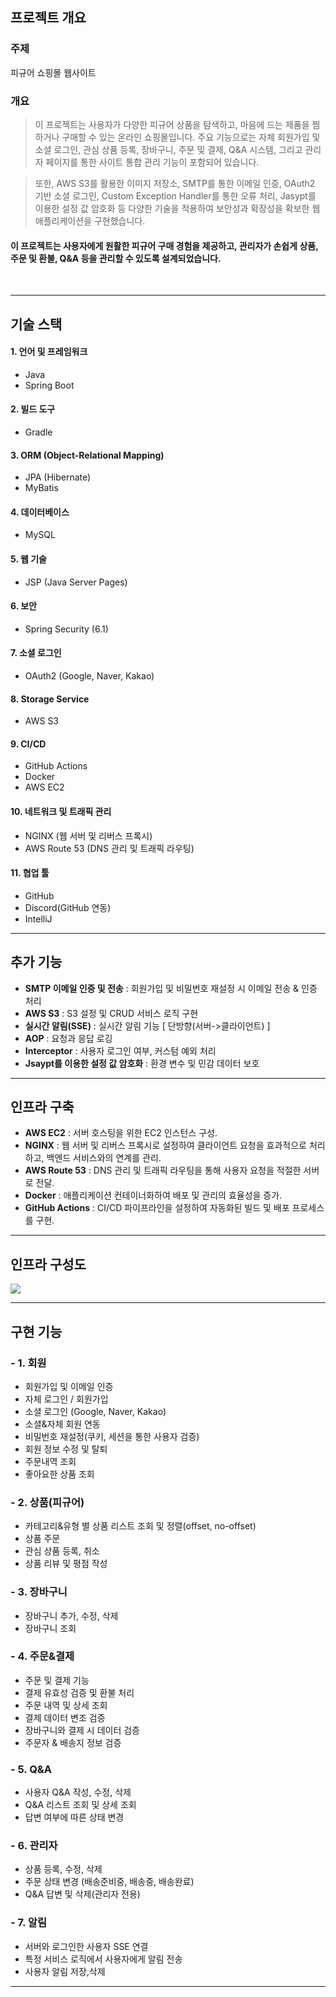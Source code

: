 ## 프로젝트 개요
### 주제
피규어 쇼핑몰 웹사이트

### 개요
>이 프로젝트는 사용자가 다양한 피규어 상품을 탐색하고, 마음에 드는 제품을 찜하거나 구매할 수 있는 온라인 쇼핑몰입니다. 주요 기능으로는 자체 회원가입 및 소셜 로그인, 관심 상품 등록, 장바구니, 주문 및 결제, Q&A 시스템, 그리고 관리자 페이지를 통한 사이트 통합 관리 기능이 포함되어 있습니다.

>또한, AWS S3를 활용한 이미지 저장소, SMTP를 통한 이메일 인증, OAuth2 기반 소셜 로그인, Custom Exception Handler를 통한 오류 처리, Jasypt를 이용한 설정 값 암호화 등 다양한 기술을 적용하여 보안성과 확장성을 확보한 웹 애플리케이션을 구현했습니다. 

#### 이 프로젝트는 사용자에게 원활한 피규어 구매 경험을 제공하고, 관리자가 손쉽게 상품, 주문 및 환불, Q&A 등을 관리할 수 있도록 설계되었습니다.

<br>

<hr>

## 기술 스택

 #### 1. 언어 및 프레임워크
  - Java
  - Spring Boot

#### 2. 빌드 도구
  - Gradle
#### 3. ORM (Object-Relational Mapping)
  - JPA (Hibernate)
  - MyBatis
#### 4. 데이터베이스
  - MySQL
#### 5. 웹 기술
  - JSP (Java Server Pages)
#### 6. 보안
  - Spring Security (6.1)
#### 7. 소셜 로그인
  - OAuth2 (Google, Naver, Kakao)
#### 8. Storage Service
  - AWS S3
#### 9. CI/CD
  - GitHub Actions
  - Docker
  - AWS EC2
#### 10. 네트워크 및 트래픽 관리
   - NGINX (웹 서버 및 리버스 프록시)
   - AWS Route 53 (DNS 관리 및 트래픽 라우팅)
   
#### 11. 협업 툴
   - GitHub
   - Discord(GitHub 연동)
   - IntelliJ

<hr>

## 추가 기능
- **SMTP 이메일 인증 및 전송** : 회원가입 및 비밀번호 재설정 시 이메일 전송 & 인증 처리
- **AWS S3** : S3 설정 및 CRUD 서비스 로직 구현
- **실시간 알림(SSE)** : 실시간 알림 기능 [ 단방향(서버->클라이언트) ]
- **AOP** : 요청과 응답 로깅
- **Interceptor** : 사용자 로그인 여부, 커스텀 예외 처리
- **Jsaypt를 이용한 설정 값 암호화** : 환경 변수 및 민감 데이터 보호

<hr>

## 인프라 구축
- **AWS EC2** : 서버 호스팅을 위한 EC2 인스턴스 구성. 
- **NGINX** : 웹 서버 및 리버스 프록시로 설정하여 클라이언트 요청을 효과적으로 처리하고, 백엔드 서비스와의 연계를 관리.
- **AWS Route 53** : DNS 관리 및 트래픽 라우팅을 통해 사용자 요청을 적절한 서버로 전달.
- **Docker** : 애플리케이션 컨테이너화하여 배포 및 관리의 효율성을 증가.
- **GitHub Actions** : CI/CD 파이프라인을 설정하여 자동화된 빌드 및 배포 프로세스를 구현.

<hr>

## 인프라 구성도

![](https://velog.velcdn.com/images/goss1997/post/0876006b-9d69-4ebd-9aa8-ba5b486c3403/image.png)

<hr>

## 구현 기능

### - 1. 회원
- 회원가입 및 이메일 인증
- 자체 로그인 / 회원가입
- 소셜 로그인 (Google, Naver, Kakao)
- 소셜&자체 회원 연동
- 비밀번호 재설정(쿠키, 세션을 통한 사용자 검증)
- 회원 정보 수정 및 탈퇴
- 주문내역 조회
- 좋아요한 상품 조회

### - 2. 상품(피규어)
- 카테고리&유형 별 상품 리스트 조회 및 정렬(offset, no-offset)
- 상품 주문
- 관심 상품 등록, 취소
- 상품 리뷰 및 평점 작성

### - 3. 장바구니
- 장바구니 추가, 수정, 삭제
- 장바구니 조회

### - 4. 주문&결제
- 주문 및 결제 기능
- 결제 유효성 검증 및 환불 처리
- 주문 내역 및 상세 조회
- 결제 데이터 변조 검증
- 장바구니와 결제 시 데이터 검증
- 주문자 & 배송지 정보 검증

### - 5. Q&A
- 사용자 Q&A 작성, 수정, 삭제
- Q&A 리스트 조회 및 상세 조회
- 답변 여부에 따른 상태 변경


### - 6. 관리자
- 상품 등록, 수정, 삭제
- 주문 상태 변경 (배송준비중, 배송중, 배송완료)
- Q&A 답변 및 삭제(관리자 전용)

### - 7. 알림
- 서버와 로그인한 사용자 SSE 연결
- 특정 서비스 로직에서 사용자에게 알림 전송
- 사용자 알림 저장,삭제

<hr>

